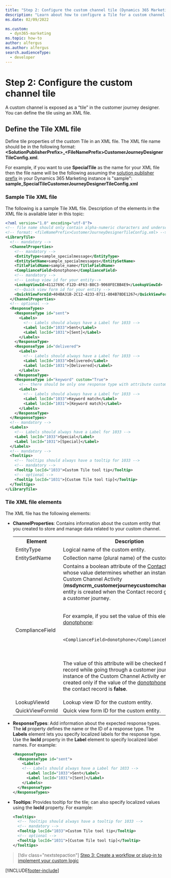 ```yaml
---
title: "Step 2: Configure the custom channel tile (Dynamics 365 Marketing Developer Guide) | Microsoft Docs"
description: "Learn about how to configure a Tile for a custom channel in Dynamics 365 Marketing."
ms.date: 02/09/2022

ms.custom: 
  - dyn365-marketing
ms.topic: how-to
author: alfergus
ms.author: alfergus
search.audienceType: 
  - developer
---
```


# Step 2: Configure the custom channel tile

A custom channel is exposed as a “tile” in the customer journey designer. You can define the tile using an XML file.

## Define the Tile XML file

Define tile properties of the custom Tile in an XML file. The XML file name should be in the following format: **\<SolutionPublisherPrefix>_\<FileNamePrefix>CustomerJourneyDesignerTileConfig.xml**.

For example, if you want to use **SpecialTile** as the name for your XML file then the file name will be the following assuming the [solution publisher prefix](/powerapps/maker/common-data-service/change-solution-publisher-prefix) in your Dynamics 365 Marketing instance is "sample": **sample_SpecialTileCustomerJourneyDesignerTileConfig.xml**

### Sample Tile XML file

The following is a sample Tile XML file. Description of the elements in the XML file is available later in this topic:

```xml
<?xml version="1.0" encoding="utf-8"?>
<!-- file name should only contain alpha-numeric characters and underscore -->
<!-- format: <fileNamePrefix>CustomerJourneyDesignerTileConfig.xml> -->
<LibraryTile>
  <!-- mandatory -->
  <ChannelProperties>
    <!-- mandatory -->
    <EntityType>sample_specialmessage</EntityType>
    <EntitySetName>sample_specialmessages</EntitySetName>
    <TitleFieldName>sample_name</TitleFieldName>
    <ComplianceField>donotphone</ComplianceField>
    <!-- mandatory -->
    <!-- Lookup view id for your entity-->
    <LookupViewId>4112769C-F12D-4F63-B8C3-9068FECBB4E9</LookupViewId>
    <!--Quick view form id for your entity -->
    <QuickViewFormId>404BA31B-2C12-4233-8711-804B78DE1267</QuickViewFormId>
  </ChannelProperties>
  <!-- optional -->
  <ResponseTypes>
    <ResponseType id="sent">
      <Labels>
        <!-- Labels should always have a Label for 1033 -->
        <Label locId="1033">Sent</Label>
        <Label locId="1031">[Sent]</Label>
      </Labels>
    </ResponseType>
    <ResponseType id="delivered">
      <Labels>
        <!-- Labels should always have a Label for 1033 -->
        <Label locId="1033">Delivered</Label>
        <Label locId="1031">[Delivered]</Label>
      </Labels>
    </ResponseType>
    <ResponseType id="keyword" custom="True">
      <!-- there should be only one response type with attribute custom=true -->
      <Labels>
        <!-- Labels should always have a Label for 1033 -->
        <Label locId="1033">Keyword match</Label>
        <Label locId="1031">[Keyword match]</Label>
      </Labels>
    </ResponseType>
  </ResponseTypes>
  <!-- mandatory -->
  <Labels>
    <!-- Labels should always have a Label for 1033 -->
    <Label locId="1033">Special</Label>
    <Label locId="1031">[Special]</Label>
  </Labels>
  <!-- mandatory -->
  <Tooltips>
    <!-- Tooltips should always have a tooltip for 1033 -->
    <!-- mandatory -->
    <Tooltip locId="1033">Custom Tile tool tip</Tooltip>
    <!-- optional -->
    <Tooltip locId="1031">[Custom Tile tool tip]</Tooltip>
  </Tooltips>
</LibraryTile>
```

### Tile XML file elements

The XML file has the following elements:

- **ChannelProperties**: Contains information about the custom entity that you created to store and manage data related to your custom channel.

    <table>
    <tr>
    <th>Element</th>
    <th>Description</th>
    </tr>
    <tr>
    <td>EntityType</td>
    <td>Logical name of the custom entity.</td>
    </tr>
    <tr>
    <td>EntitySetName</td>
    <td>Collection name (plural name) of the custom entity.</td>
    </tr>
    <tr>
    <td>ComplianceField</td>
    <td>Contains a boolean attribute of the <a href="/dynamics365/customerengagement/on-premises/developer/entities/contact" data-raw-source="[Contact](/powerapps/developer/common-data-service/reference/entities/contact)">Contact</a> entity whose value determines whether an instance of the Custom Channel Activity (<b>msdyncrm_customerjourneycustomchannelactivity</b>) entity is created when the Contact record goes through a customer journey.<br/><br/>
    
    For example, if you set the value of this element to <a href="/powerapps/developer/common-data-service/reference/entities/contact#BKMK_DoNotPhone" data-raw-source="[donotphone](/powerapps/developer/common-data-service/reference/entities/contact#BKMK_DoNotPhone)">donotphone</a>:<br/><br/>

    <code>&lt;ComplianceField&gt;donotphone&lt;/ComplianceField&gt;</code>
 
    <br/><br/>The value of this attribute will be checked for a Contact record while going through a customer journey and an instance of the Custom Channel Activity entity will be created only if the value of the <a href="/powerapps/developer/common-data-service/reference/entities/contact#BKMK_DoNotPhone" data-raw-source="[donotphone](/powerapps/developer/common-data-service/reference/entities/contact#BKMK_DoNotPhone)">donotphone</a> attribute for the contact record is <b>false</b>.
    </td>
    </tr>
    <tr>
    <td>LookupViewId</td>
    <td>Lookup view ID for the custom entity.</td>
    </tr>
    <tr>
    <td>QuickViewFormId</td>
    <td>Quick view form ID for the custom entity.</td>
    </tr>
    </table>

- **ResponseTypes**: Add information about the expected response types. The **id** property defines the name or the ID of a response type. The **Labels** element lets you specify localized labels for the response type. Use the **locId** property in the **Label** element to specify localized label names. For example:

    ```xml
    <ResponseTypes>
      <ResponseType id="sent">
        <Labels>
        <!-- Labels should always have a Label for 1033 -->
          <Label locId="1033">Sent</Label>
          <Label locId="1031">[Sent]</Label>
        </Labels>
      </ResponseType>
    </ResponseTypes>    
    ```
- **Tooltips**: Provides tooltip for the tile; can also specify localized values using the **locId** property. For example:

    ```xml
    <Tooltips>
      <!-- Tooltips should always have a tooltip for 1033 -->
      <!-- mandatory -->
      <Tooltip locId="1033">Custom Tile tool tip</Tooltip>
      <!-- optional -->
      <Tooltip locId="1031">[Custom Tile tool tip]</Tooltip>
    </Tooltips>
    ```

> [!div class="nextstepaction"]
> [Step 3: Create a workflow or plug-in to implement your custom logic](create-workflow-plugin-custom-channel.md)

  


[!INCLUDE[footer-include](../../includes/footer-banner.md)]
